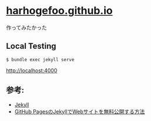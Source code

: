 # [harhogefoo.github.io](https://harhogefoo.github.io)

作ってみたかった

## Local Testing
```
$ bundle exec jekyll serve
```
[http://localhost:4000](http://localhost:4000)

## 参考:
- [Jekyll](https://jekyllrb.com)
- [GitHub PagesのJekyllでWebサイトを無料公開する方法](https://qiita.com/takuya0301/items/374b2ab5be407b138ef9)
